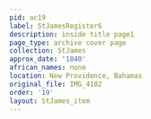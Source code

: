 ```yaml
---
pid: ac19
label: StJamesRegister6
description: inside title page1
page_type: archive cover page
collection: StJames
approx_date: '1840'
african_names: none
location: New Providence, Bahamas
original_file: IMG_4102
order: '19'
layout: StJames_item
---
```

